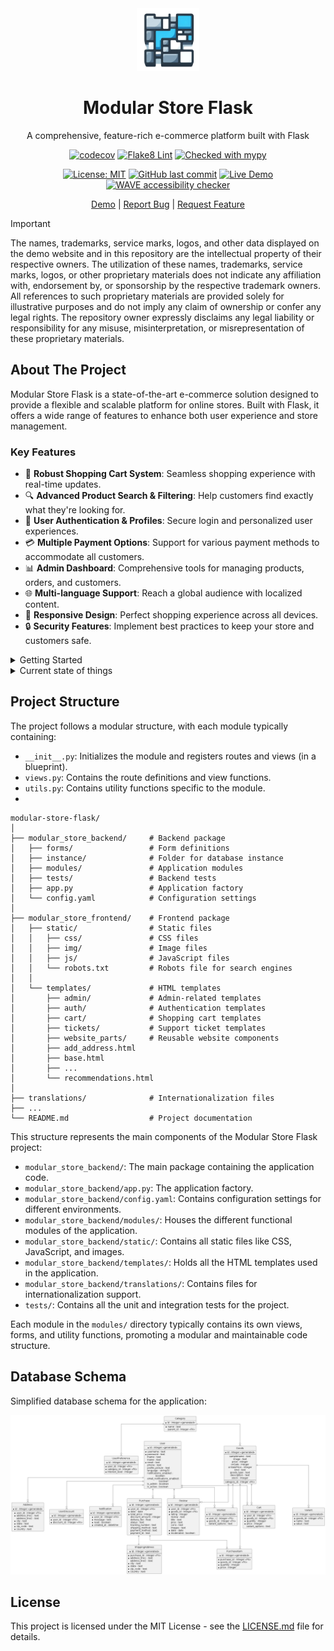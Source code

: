 <div align="center">
  <img src="https://raw.githubusercontent.com/HardMax71/modular-store-flask/main/static/img/icon.png" alt="Modular Store Flask Logo" width="100" height="100">

# Modular Store Flask

A comprehensive, feature-rich e-commerce platform built with Flask

[![codecov](https://codecov.io/gh/HardMax71/modular-store-flask/branch/main/graph/badge.svg)](https://codecov.io/gh/HardMax71/modular-store-flask)
[![Flake8 Lint](https://github.com/HardMax71/modular-store-flask/actions/workflows/python-lint.yml/badge.svg)](https://github.com/HardMax71/modular-store-flask/actions/workflows/python-lint.yml)
[![Checked with mypy](http://www.mypy-lang.org/static/mypy_badge.svg)](http://mypy-lang.org/)

[![License: MIT](https://img.shields.io/badge/License-MIT-yellow.svg)](https://opensource.org/licenses/MIT)
[![GitHub last commit](https://img.shields.io/github/last-commit/HardMax71/modular-store-flask.svg)](https://github.com/HardMax71/modular-store-flask/commits/main)
[![Live Demo](https://img.shields.io/uptimerobot/status/m797201826-b0375adddc1703a4a8c79126)](https://monkfish-app-mbn3z.ondigitalocean.app/)
[![WAVE accessibility checker](https://img.shields.io/badge/WAVE_accessibility_report-here-blue)](https://wave.webaim.org/report#/https://monkfish-app-mbn3z.ondigitalocean.app)

[Demo](https://monkfish-app-mbn3z.ondigitalocean.app/) | [Report Bug](https://github.com/HardMax71/modular-store-flask/issues) | [Request Feature](https://github.com/HardMax71/modular-store-flask/issues)

</div>

> [!IMPORTANT]
> The names, trademarks, service marks, logos, and other data displayed on the demo website and in this repository are
> the intellectual property of their respective owners. The utilization of these names, trademarks, service marks,
> logos,
> or other proprietary materials does not indicate any affiliation with, endorsement by, or sponsorship by the
> respective
> trademark owners. All references to such proprietary materials are provided solely for illustrative purposes and do
> not
> imply any claim of ownership or confer any legal rights. The repository owner expressly disclaims any legal liability
> or
> responsibility for any misuse, misinterpretation, or misrepresentation of these proprietary materials.

## About The Project

Modular Store Flask is a state-of-the-art e-commerce solution designed to provide a flexible and scalable platform for
online stores. Built with Flask, it offers a wide range of features to enhance both user experience and store
management.

### Key Features

- 🛒 **Robust Shopping Cart System**: Seamless shopping experience with real-time updates.
- 🔍 **Advanced Product Search & Filtering**: Help customers find exactly what they're looking for.
- 👤 **User Authentication & Profiles**: Secure login and personalized user experiences.
- 💳 **Multiple Payment Options**: Support for various payment methods to accommodate all customers.
- 📊 **Admin Dashboard**: Comprehensive tools for managing products, orders, and customers.
- 🌐 **Multi-language Support**: Reach a global audience with localized content.
- 📱 **Responsive Design**: Perfect shopping experience across all devices.
- 🔒 **Security Features**: Implement best practices to keep your store and customers safe.

<details>
<summary>Getting Started</summary>

### Prerequisites

- Python 3.8+
- pip
- Virtual environment (recommended)

### Installation

1. Clone the repository:
   ```
   git clone https://github.com/HardMax71/modular-store-flask.git
   cd modular-store-flask
   ```

2. Create and activate a virtual environment:
   ```
   python -m venv venv
   source venv/bin/activate  # On Windows, use `venv\Scripts\activate`
   ```

3. Install the required packages:
   ```
   pip install -r requirements.txt
   ```

4. Run the application:
   ```
   python modular_store_backend/app.py
   ```

Visit `http://localhost:5000` in your browser to see the application running.

</details>

<details>
<summary>Current state of things</summary>

| Feature Category               | Feature Idea                                                                                                                                                                                                                                                                                                                                                                        | Status                                                                                                                         |
|--------------------------------|-------------------------------------------------------------------------------------------------------------------------------------------------------------------------------------------------------------------------------------------------------------------------------------------------------------------------------------------------------------------------------------|--------------------------------------------------------------------------------------------------------------------------------|
| Product Catalog                | * Display products with images, prices, and other relevant information<br> * Implement product categories and subcategories for better organization<br> * Allow users to search for products based on keywords, categories, or tags<br> * Implement product filtering and sorting options<br> * Display related products or product recommendations                                 | :heavy_check_mark:                                                                                                             |
| Product Details                | * Create a detailed product page with all relevant information<br> * Display product variants (e.g., size, color) and allow users to select them<br> * Show product reviews and ratings from other users<br> * Implement a product rating system for users to rate products<br> * Allow users to add products to their wishlist                                                     | :heavy_check_mark:                                                                                                             |
| Shopping Cart                  | * Allow users to add products to their shopping cart<br> * Display the total price and number of items in the cart<br> * Provide options to update quantities or remove items from the cart<br> * Implement a mini-cart or quick view of the cart contents<br> * Allow users to apply discount codes or promotional offers                                                          | :heavy_check_mark:                                                                                                             |
| Checkout Process               | * Implement a multi-step checkout process (e.g., shipping address, billing information, order summary)<br> * Allow users to select a shipping address or add a new one<br> * Provide options for different shipping methods and calculate shipping costs<br> * Integrate with a payment gateway for secure online payments<br> * Display order confirmation and send email receipts | :heavy_check_mark:                                                                                                             |
| Order Management               | * Implement an order tracking system for users to view their order status<br> * Allow users to view their order history and details<br> * Provide options for users to cancel or modify orders (if applicable)<br> * Send email notifications for order updates and shipping information                                                                                            | :heavy_check_mark:                                                                                                             |
| User Reviews and Ratings       | * Allow users to write reviews and rate products they have purchased<br> * Display user reviews and ratings on product pages<br> * Implement a moderation system for reviewing and approving user-generated content<br> * Provide options for users to report inappropriate reviews or ratings                                                                                      | :heavy_check_mark:                                                                                                             |
| Wishlist Functionality         | * Allow users to add products to their wishlist<br> * Provide options to manage wishlist items (remove, add to cart)<br> * Send email notifications or reminders for wishlist items on sale or back in stock                                                                                                                                                                        | :heavy_check_mark:                                                                                                             |
| Discounts and Promotions       | * Implement a discount code system for promotional offers<br> * Apply discounts automatically during the checkout process<br> * Display promotional banners or popups for ongoing sales or special offers<br> * Send email notifications for personalized discounts or limited-time offers                                                                                          | :heavy_check_mark:                                                                                                             |
| Notifications and Alerts       | * Implement a notification system for users (e.g., order updates, product back in stock)<br> * Allow users to manage their notification preferences<br> * Send email alerts for important events or updates                                                                                                                                                                         | :heavy_check_mark:                                                                                                             |
| Product Inventory Management   | * Track product inventory levels and update them in real-time<br> * Implement low stock alerts or notifications for admin users<br> * Provide options to mark products as out of stock or discontinued                                                                                                                                                                              | :heavy_check_mark:                                                                                                             |
| Analytics and Reporting        | * Implement analytics tracking for user behavior and sales data<br> * Generate reports for sales, revenue, and product performance<br> * Provide insights and metrics for marketing and business decisions                                                                                                                                                                          | :heavy_check_mark:                                                                                                             |
| Search and Autocomplete        | * Implement a search functionality for users to find products easily<br> * Provide autocomplete suggestions based on user input<br> * Optimize search results based on relevance and popularity                                                                                                                                                                                     | :heavy_check_mark:                                                                                                             |
| Product Comparison             | * Allow users to compare multiple products side by side<br> * Display key features, specifications, and prices for easy comparison<br> * Provide options to add compared products to the cart or wishlist                                                                                                                                                                           | :heavy_check_mark:                                                                                                             |
| Social Sharing and Integration | * Implement social sharing buttons for products and pages<br> * Allow users to login or register using their social media accounts<br> * Integrate with social media platforms for product promotion and user engagement                                                                                                                                                            | :heavy_check_mark:                                                                                                             |
| Customer Support and Live Chat | * Implement a customer support ticketing system<br> * Provide live chat functionality for real-time assistance<br> * Offer self-service options like FAQs or knowledge base articles                                                                                                                                                                                                | :heavy_check_mark: <br/> Live chat - via [Chatra](https://chatra.com/)                                                         |
| Mobile Optimization and Design | * Ensure the web store is fully responsive and mobile-friendly<br> * Optimize images and assets for faster loading on mobile devices<br> * Implement mobile-specific features like swipe gestures or mobile payments                                                                                                                                                                | :heavy_check_mark:                                                                                                             |
| Internationalization           | * Support multiple languages and currencies for a global audience<br> * Implement geolocation to detect user's location and adapt the store accordingly<br> * Provide options for users to switch languages or currencies                                                                                                                                                           | :heavy_check_mark: <br/>\[2 langs supported, using user settings<br/>to detect best possible lang\]                            |
| Personalization and Recs       | * Implement personalized product recommendations based on user behavior<br> * Display recently viewed or related products for each user<br> * Send personalized email campaigns or newsletters based on user preferences                                                                                                                                                            | :heavy_check_mark:                                                                                                             |
| Security and Privacy           | * Implement secure user authentication and authorization<br> * Protect user data and transactions with encryption and secure protocols<br> * Comply with relevant privacy regulations (e.g., GDPR, CCPA)                                                                                                                                                                            | :heavy_check_mark:                                                                                                             |
| Performance Optimization       | * Optimize website speed and performance for better user experience<br> * Implement caching mechanisms for faster page loading<br> * Minimize the use of third-party scripts or plugins that may slow down the site<br> * Regularly monitor and optimize database queries for improved performance                                                                                  | :heavy_check_mark:                                                                                                             |
| Accessibility                  | * Ensure the web store is accessible to users with disabilities<br> * Follow web accessibility guidelines (e.g., WCAG) for inclusive design<br> * Provide alternative text for images and proper labeling for form elements<br> * Test the store for compatibility with assistive technologies                                                                                      | :question: <br/>Checker for WCAG compliance added, to do - be compliant                                                        |
| Testing and Quality Assurance  | * Implement a comprehensive testing strategy for the web store<br> * Conduct functional testing, usability testing, and performance testing<br> * Perform cross-browser and cross-device testing for compatibility<br> * Establish a quality assurance process to identify and fix bugs or issues                                                                                   | :heavy_check_mark: <br/>Unit & integration testing - done, QA via Github actions - done, Browser testing - not planned for now |
| Backup and Disaster Recovery   | * Implement regular data backups to prevent data loss<br> * Develop a disaster recovery plan for unexpected events or system failures                                                                                                                                                                                                                                               | :heavy_check_mark:                                                                                                             |

</details>

## Project Structure

The project follows a modular structure, with each module typically containing:

- `__init__.py`: Initializes the module and registers routes and views (in a blueprint).
- `views.py`: Contains the route definitions and view functions.
- `utils.py`: Contains utility functions specific to the module.
- 
```
modular-store-flask/
│
├── modular_store_backend/     # Backend package
│   ├── forms/                 # Form definitions
│   ├── instance/              # Folder for database instance
│   ├── modules/               # Application modules
│   ├── tests/                 # Backend tests
│   ├── app.py                 # Application factory
│   └── config.yaml            # Configuration settings
│
├── modular_store_frontend/    # Frontend package
│   ├── static/                # Static files
│   │   ├── css/               # CSS files
│   │   ├── img/               # Image files
│   │   ├── js/                # JavaScript files
│   │   └── robots.txt         # Robots file for search engines
│   │
│   └── templates/             # HTML templates
│       ├── admin/             # Admin-related templates
│       ├── auth/              # Authentication templates
│       ├── cart/              # Shopping cart templates
│       ├── tickets/           # Support ticket templates
│       ├── website_parts/     # Reusable website components
│       ├── add_address.html
│       ├── base.html
│       ├── ...
│       └── recommendations.html
│
├── translations/              # Internationalization files
├── ...
└── README.md                  # Project documentation
```

This structure represents the main components of the Modular Store Flask project:

- `modular_store_backend/`: The main package containing the application code.
- `modular_store_backend/app.py`: The application factory.
- `modular_store_backend/config.yaml`: Contains configuration settings for different environments.
- `modular_store_backend/modules/`: Houses the different functional modules of the application.
- `modular_store_backend/static/`: Contains all static files like CSS, JavaScript, and images.
- `modular_store_backend/templates/`: Holds all the HTML templates used in the application.
- `modular_store_backend/translations/`: Contains files for internationalization support.
- `tests/`: Contains all the unit and integration tests for the project.

Each module in the `modules/` directory typically contains its own views, forms, and utility functions,
promoting a modular and maintainable code structure.

## Database Schema

Simplified database schema for the application:

![Database Schema](diagrams/plantuml_erd.png)

## License

This project is licensed under the MIT License - see the [LICENSE.md](LICENSE.md) file for details.



